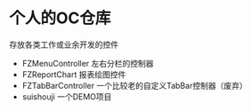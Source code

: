 # 个人的OC仓库
存放各类工作或业余开发的控件

- FZMenuController 左右分栏的控制器
- FZReportChart 报表绘图控件
- FZTabBarController 一个比较老的自定义TabBar控制器（废弃）
- suishouji 一个DEMO项目
